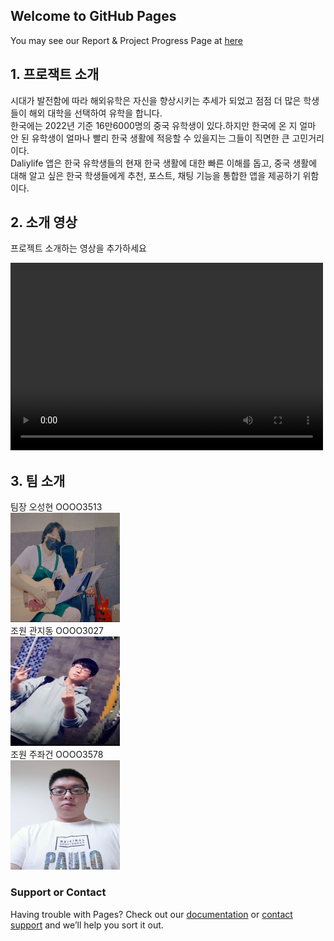 ## Welcome to GitHub Pages

You may see our Report & Project Progress Page at [here](https://seonghyeon555.github.io)


## 1. 프로잭트 소개
시대가 발전함에 따라 해외유학은 자신을 향상시키는 추세가 되었고 점점 더 많은 학생들이 해외 대학을 선택하여 유학을 합니다.  
한국에는 2022년 기준 16만6000명의 중국 유학생이 있다.하지만 한국에 온 지 얼마 안 된 유학생이 얼마나 빨리 한국 생활에 적응할 수 있을지는 그들이 직면한 큰 고민거리이다.  
Daliylife 앱은 한국 유학생들의 현재 한국 생활에 대한 빠른 이해를 돕고, 중국 생활에 대해 알고 싶은 한국 학생들에게 추천, 포스트, 채팅 기능을 통합한 앱을 제공하기 위함이다.  


## 2. 소개 영상
프로젝트 소개하는 영상을 추가하세요


<video src="./video/video.mp4" controls="controls" width="500" height="300"></video>



## 3. 팀 소개

팀장 오성현 OOOO3513  
<img src="./img/oh.png" alt="Editor" width="175" height="175">  
조원 관지동 OOOO3027  
<img src="./img/kw.png" alt="Editor" width="175" height="175">  
조원 주좌건 OOOO3578  
<img src="./img/zhu.png" alt="Editor" width="175" height="175"> 

### Support or Contact

Having trouble with Pages? Check out our [documentation](https://help.github.com/categories/github-pages-basics/) or [contact support](https://github.com/contact) and we’ll help you sort it out.
